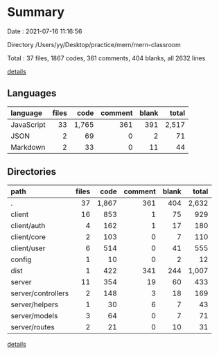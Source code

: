 # Summary

Date : 2021-07-16 11:16:56

Directory /Users/yy/Desktop/practice/mern/mern-classroom

Total : 37 files,  1867 codes, 361 comments, 404 blanks, all 2632 lines

[details](details.md)

## Languages
| language | files | code | comment | blank | total |
| :--- | ---: | ---: | ---: | ---: | ---: |
| JavaScript | 33 | 1,765 | 361 | 391 | 2,517 |
| JSON | 2 | 69 | 0 | 2 | 71 |
| Markdown | 2 | 33 | 0 | 11 | 44 |

## Directories
| path | files | code | comment | blank | total |
| :--- | ---: | ---: | ---: | ---: | ---: |
| . | 37 | 1,867 | 361 | 404 | 2,632 |
| client | 16 | 853 | 1 | 75 | 929 |
| client/auth | 4 | 162 | 1 | 17 | 180 |
| client/core | 2 | 103 | 0 | 7 | 110 |
| client/user | 6 | 514 | 0 | 41 | 555 |
| config | 1 | 10 | 0 | 2 | 12 |
| dist | 1 | 422 | 341 | 244 | 1,007 |
| server | 11 | 354 | 19 | 60 | 433 |
| server/controllers | 2 | 148 | 3 | 18 | 169 |
| server/helpers | 1 | 30 | 6 | 7 | 43 |
| server/models | 3 | 64 | 0 | 7 | 71 |
| server/routes | 2 | 21 | 0 | 10 | 31 |

[details](details.md)